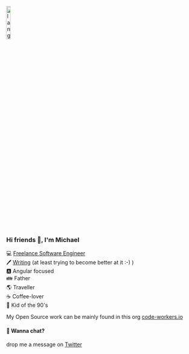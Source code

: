 <p><img width=15% src="https://github.com/alansmathew/alansmathew/raw/master/lang.gif" alt="lang image here" /></p>

### Hi friends 👋, I'm Michael

💻 [Freelance Software Engineer](https://berger-engineering.io)  
🖊️ [Writing](https://blog.michael-berger.dev) (at least trying to become better at it :-) )  
🅰 Angular focused  
👪 Father  
🌎 Traveller  
☕ Coffee-lover  
🤘 Kid of the 90's  

My Open Source work can be mainly found in this org [code-workers.io](https://github.com/orgs/code-workers-io/repositories)

#### 💬 Wanna chat? 
drop me a message on [Twitter](https://twitter.com/mikelgo812)

<!--
**mikelgo/mikelgo** is a ✨ _special_ ✨ repository because its `README.md` (this file) appears on your GitHub profile.

Here are some ideas to get you started:

- 🔭 I’m currently working on ...
- 🌱 I’m currently learning ...
- 👯 I’m looking to collaborate on ...
- 🤔 I’m looking for help with ...
- 💬 Ask me about ...
- 📫 How to reach me: ...
- 😄 Pronouns: ...
- ⚡ Fun fact: ...
-->

